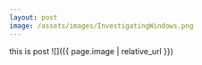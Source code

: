 ```yaml
---
layout: post
image: /assets/images/InvestigatingWindows.png
---
```

this is post 
![]({{ page.image | relative_url }})